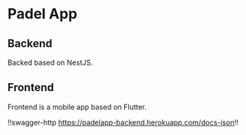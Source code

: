 # Padel App
## Backend
Backed based on NestJS.

## Frontend
Frontend is a mobile app based on Flutter.

!!swagger-http https://padelapp-backend.herokuapp.com/docs-json!!